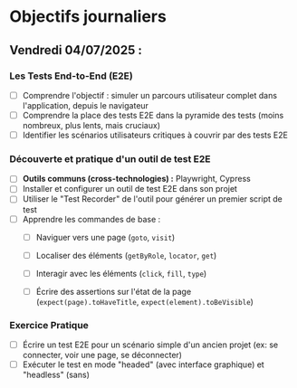 # Objectifs journaliers

## Vendredi 04/07/2025 :

### Les Tests End-to-End (E2E)

- [ ] Comprendre l'objectif : simuler un parcours utilisateur complet dans l'application, depuis le navigateur
- [ ] Comprendre la place des tests E2E dans la pyramide des tests (moins nombreux, plus lents, mais cruciaux)
- [ ] Identifier les scénarios utilisateurs critiques à couvrir par des tests E2E

### Découverte et pratique d'un outil de test E2E

- [ ] **Outils communs (cross-technologies) :** Playwright, Cypress
- [ ] Installer et configurer un outil de test E2E dans son projet
- [ ] Utiliser le "Test Recorder" de l'outil pour générer un premier script de test
- [ ] Apprendre les commandes de base :
  - [ ] Naviguer vers une page (`goto`, `visit`)
  - [ ] Localiser des éléments (`getByRole`, `locator`, `get`)
  - [ ] Interagir avec les éléments (`click`, `fill`, `type`)
  - [ ] Écrire des assertions sur l'état de la page (`expect(page).toHaveTitle`, `expect(element).toBeVisible`)


### Exercice Pratique

- [ ] Écrire un test E2E pour un scénario simple d'un ancien projet (ex: se connecter, voir une page, se déconnecter)
- [ ] Exécuter le test en mode "headed" (avec interface graphique) et "headless" (sans)
